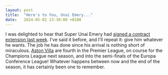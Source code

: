 ```yaml
---
layout: post
title:  "Here's to You, Unai Emery..."
date:   2024-05-02 13:30:00 +0100
---
```


I was delighted to hear that Super Unai Emery had [signed a contract extension last week](https://www.bbc.co.uk/sport/football/articles/c6pyddj6z8ro). I've said it before, and I'll repeat it: give him whatever he wants. The job he has done since his arrival is nothing short of miraculous. [Aston Villa](https://www.avfc.co.uk/) are fourth in the Premier League, on course for the Champions League next season, and into the semi-finals of the Europa Conference League! Whatever happens between now and the end of the season, it has certainly been one to remember.
